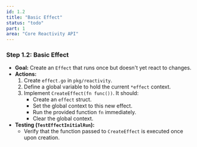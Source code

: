```yaml
---
id: 1.2
title: "Basic Effect"
status: "todo"
part: 1
area: "Core Reactivity API"
---
```


### Step 1.2: Basic Effect

*   **Goal:** Create an `Effect` that runs once but doesn't yet react to changes.
*   **Actions:**
    1.  Create `effect.go` in `pkg/reactivity`.
    2.  Define a global variable to hold the current `*effect` context.
    3.  Implement `CreateEffect(fn func())`. It should:
        *   Create an `effect` struct.
        *   Set the global context to this new effect.
        *   Run the provided function `fn` immediately.
        *   Clear the global context.
*   **Testing (`TestEffectInitialRun`):**
    *   Verify that the function passed to `CreateEffect` is executed once upon creation.
